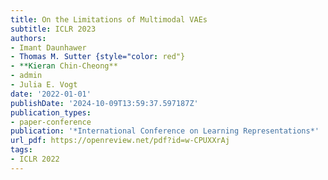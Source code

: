 ```yaml
---
title: On the Limitations of Multimodal VAEs
subtitle: ICLR 2023
authors:
- Imant Daunhawer
- Thomas M. Sutter {style="color: red"}
- **Kieran Chin-Cheong**
- admin
- Julia E. Vogt
date: '2022-01-01'
publishDate: '2024-10-09T13:59:37.597187Z'
publication_types:
- paper-conference
publication: '*International Conference on Learning Representations*'
url_pdf: https://openreview.net/pdf?id=w-CPUXXrAj
tags:
- ICLR 2022
---
```

